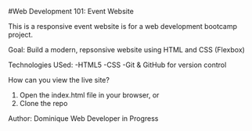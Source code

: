 #Web Development 101: Event Website

This is a responsive event website is for a web development bootcamp project.

Goal: Build a modern, repsonsive website using HTML and CSS (Flexbox)

Technologies USed:
-HTML5
-CSS
-Git & GitHub for version control

How can you view the live site?
1) Open the index.html file in your browser, or
2) Clone the repo

Author: Dominique
Web Developer in Progress
